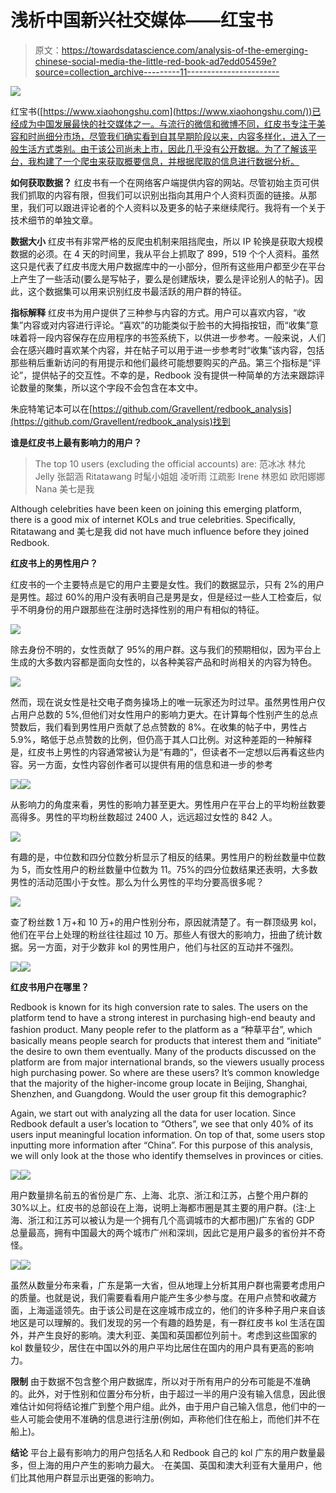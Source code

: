 # 浅析中国新兴社交媒体——红宝书

> 原文：<https://towardsdatascience.com/analysis-of-the-emerging-chinese-social-media-the-little-red-book-ad7edd05459e?source=collection_archive---------11----------------------->

![](img/5e8d100b9ac1aed3cd5771c9d4e60ec0.png)

红宝书([https://www.xiaohongshu.com](https://www.xiaohongshu.com/))已经成为中国发展最快的社交媒体之一。与流行的微信和微博不同，红皮书专注于美容和时尚细分市场，尽管我们确实看到自其早期阶段以来，内容多样化，进入了一般生活方式类别。由于该公司尚未上市，因此几乎没有公开数据。为了了解该平台，我构建了一个爬虫来获取概要信息，并根据爬取的信息进行数据分析。

**如何获取数据？**
红皮书有一个在网络客户端提供内容的网站。尽管初始主页可供我们抓取的内容有限，但我们可以识别出指向其用户个人资料页面的链接。从那里，我们可以跟进评论者的个人资料以及更多的帖子来继续爬行。我将有一个关于技术细节的单独文章。

**数据大小**
红皮书有非常严格的反爬虫机制来阻挡爬虫，所以 IP 轮换是获取大规模数据的必须。在 4 天的时间里，我从平台上抓取了 899，519 个个人资料。虽然这只是代表了红皮书庞大用户数据库中的一小部分，但所有这些用户都至少在平台上产生了一些活动(要么是写帖子，要么是创建版块，要么是评论别人的帖子)。因此，这个数据集可以用来识别红皮书最活跃的用户群的特征。

**指标解释**
红皮书为用户提供了三种参与内容的方式。用户可以喜欢内容，“收集”内容或对内容进行评论。“喜欢”的功能类似于脸书的大拇指按钮，而“收集”意味着将一段内容保存在应用程序的书签系统下，以供进一步参考。一般来说，人们会在感兴趣时喜欢某个内容，并在帖子可以用于进一步参考时“收集”该内容，包括那些稍后重新访问的有用提示和他们最终可能想要购买的产品。第三个指标是“评论”，提供帖子的交互性。不幸的是，Redbook 没有提供一种简单的方法来跟踪评论数量的聚集，所以这个字段不会包含在本文中。

朱庇特笔记本可以在[https://github.com/Gravellent/redbook_analysis](https://github.com/Gravellent/redbook_analysis)找到

**谁是红皮书上最有影响力的用户？**

> The top 10 users (excluding the official accounts) are:
> 范冰冰
> 林允 Jelly
> 张韶涵
> Ritatawang
> 时髦小姐姐
> 凌听雨
> 江疏影
> Irene 林恩如
> 欧阳娜娜 Nana
> 美七是我

Although celebrities have been keen on joining this emerging platform, there is a good mix of internet KOLs and true celebrities. Specifically, Ritatawang and 美七是我 did not have much influence before they joined Redbook.

**红皮书上的男性用户？**

红皮书的一个主要特点是它的用户主要是女性。我们的数据显示，只有 2%的用户是男性。超过 60%的用户没有表明自己是男是女，但是经过一些人工检查后，似乎不明身份的用户跟那些在注册时选择性别的用户有相似的特征。

![](img/1b12da0a900b893be1c62a3b70142074.png)

除去身份不明的，女性贡献了 95%的用户群。这与我们的预期相似，因为平台上生成的大多数内容都是面向女性的，以各种美容产品和时尚相关的内容为特色。

![](img/bdfab752017e1cd4d836bc073d0da0b0.png)

然而，现在说女性是社交电子商务操场上的唯一玩家还为时过早。虽然男性用户仅占用户总数的 5%,但他们对女性用户的影响力更大。在计算每个性别产生的总点赞数后，我们看到男性用户贡献了总点赞数的 8%。在收集的帖子中，男性占 5.9%，略低于总点赞数的比例，但仍高于其人口比例。对这种差距的一种解释是，红皮书上男性的内容通常被认为是“有趣的”，但读者不一定想以后再看这些内容。另一方面，女性内容创作者可以提供有用的信息和进一步的参考

![](img/96a3c520e12bc9507c972a63dbc80e1c.png)![](img/266dada30d055818f1abe94d9deaff29.png)

从影响力的角度来看，男性的影响力甚至更大。男性用户在平台上的平均粉丝数要高得多。男性的平均粉丝数超过 2400 人，远远超过女性的 842 人。

![](img/82115422f8084bfe92479e28465faf31.png)

有趣的是，中位数和四分位数分析显示了相反的结果。男性用户的粉丝数量中位数为 5，而女性用户的粉丝数量中位数为 11。75%的四分位数结果还表明，大多数男性的活动范围小于女性。那么为什么男性的平均分要高很多呢？

![](img/7da20fa192fbbc84107d83f80a5341b3.png)

查了粉丝数 1 万+和 10 万+的用户性别分布，原因就清楚了。有一群顶级男 kol，他们在平台上处理的粉丝往往超过 10 万。那些人有很大的影响力，扭曲了统计数据。另一方面，对于少数非 kol 的男性用户，他们与社区的互动并不强烈。

![](img/7c465a728b4a2344a93820fac3c06728.png)![](img/8b46af96f4a3f8915494314eb9da954e.png)

**红皮书用户在哪里？**

Redbook is known for its high conversion rate to sales. The users on the platform tend to have a strong interest in purchasing high-end beauty and fashion product. Many people refer to the platform as a “种草平台”, which basically means people search for products that interest them and “initiate” the desire to own them eventually. Many of the products discussed on the platform are from major international brands, so the viewers usually process high purchasing power. So where are these users? It’s common knowledge that the majority of the higher-income group locate in Beijing, Shanghai, Shenzhen, and Guangdong. Would the user group fit this demographic?

Again, we start out with analyzing all the data for user location. Since Redbook default a user’s location to “Others”, we see that only 40% of its users input meaningful location information. On top of that, some users stop inputting more information after “China”. For this purpose of this analysis, we will only look at the those who identify themselves in provinces or cities.

![](img/53b7a6e11153c031cdfca27e90b53ae9.png)![](img/64f4fd25f93f95646a762bc3b76114d3.png)

用户数量排名前五的省份是广东、上海、北京、浙江和江苏，占整个用户群的 30%以上。红皮书的总部设在上海，说明上海都市圈是其主要的用户群。(注:上海、浙江和江苏可以被认为是一个拥有几个高调城市的大都市圈)广东省的 GDP 总量最高，拥有中国最大的两个城市广州和深圳，因此它是用户最多的省份并不奇怪。

![](img/b4f919801bc06daaab782ff315df04a9.png)![](img/9c59ee8c99ea3416c8d81e31336c758f.png)

虽然从数量分布来看，广东是第一大省，但从地理上分析其用户群也需要考虑用户的质量。也就是说，我们需要看看用户能产生多少参与度。在用户点赞和收藏方面，上海遥遥领先。由于该公司是在这座城市成立的，他们的许多种子用户来自该地区是可以理解的。我们发现的另一个有趣的趋势是，有一群红皮书 kol 生活在国外，并产生良好的影响。澳大利亚、美国和英国都位列前十。考虑到这些国家的 kol 数量较少，居住在中国以外的用户平均比居住在国内的用户具有更高的影响力。

**限制**
由于数据不包含整个用户数据库，所以对于所有用户的分布可能是不准确的。此外，对于性别和位置分布分析，由于超过一半的用户没有输入信息，因此很难估计如何将结论推广到整个用户组。此外，由于用户自己输入信息，他们中的一些人可能会使用不准确的信息进行注册(例如，声称他们住在船上，而他们并不在船上)。

**结论**
平台上最有影响力的用户包括名人和 Redbook 自己的 kol
广东的用户数量最多，但上海的用户产生的影响力最大。
·在美国、英国和澳大利亚有大量用户，他们比其他用户群显示出更强的影响力。